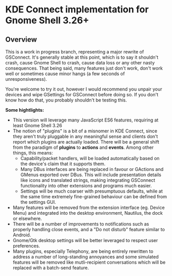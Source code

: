 # KDE Connect implementation for Gnome Shell 3.26+

## Overview

This is a work in progress branch, representing a major rewrite of GSConnect.
It's generally stable at this point, which is to say it shouldn't crash, cause
Gnome Shell to crash, cause data loss or any other nasty consequences. That
being said, many features just don't work, don't work well or sometimes cause
minor hangs (a few seconds of unresponsiveness).

You're welcome to try it out, however I would recommend you unpair your devices
and wipe GSettings for GSConnect before doing so. If you don't know how do that,
you probably shouldn't be testing this.

**Some hightlights:**

* This version will leverage many JavaScript ES6 features, requiring at least
  Gnome Shell 3.26
* The notion of "plugins" is a bit of a misnomer in KDE Connect, since they
  aren't truly pluggable in any meaningful sense and clients don't report
  which plugins are actually loaded. There will be a general shift from the
  paradigm of **plugins** to **actions** and **events**. Among other things,
  this means:
  * Capability/packet handlers, will be loaded automatically based on the
    device's claim that it supports them.
  * Many DBus interfaces are being replaced in favour or GActions and GMenus
    exported over DBus. This will include presentation details like icons and
    translated strings, making integrating GSConnect functionality into other
    extensions and programs much easier.
  * Settings will be much coarser with presumptuous defaults, while at the same
    time extremely fine-grained behaviour can be defined from the settings GUI.
* Many features will be removed from the extension interface (eg. Device Menu)
  and integrated into the desktop environment, Nautilus, the dock or elsewhere.
* There will be a number of improvements to notifications such as properly
  handling close events, and a "Do not disturb" feature similar to Android.
* Gnome/Gtk desktop settings will be better leveraged to respect user
  preferences.
* Many plugins, especially Telephony, are being entirely rewritten to address
  a number of long-standing annoyances and some simulated features will be
  removed like mutli-recipient conversations which will be replaced with a
  batch-send feature.
  
